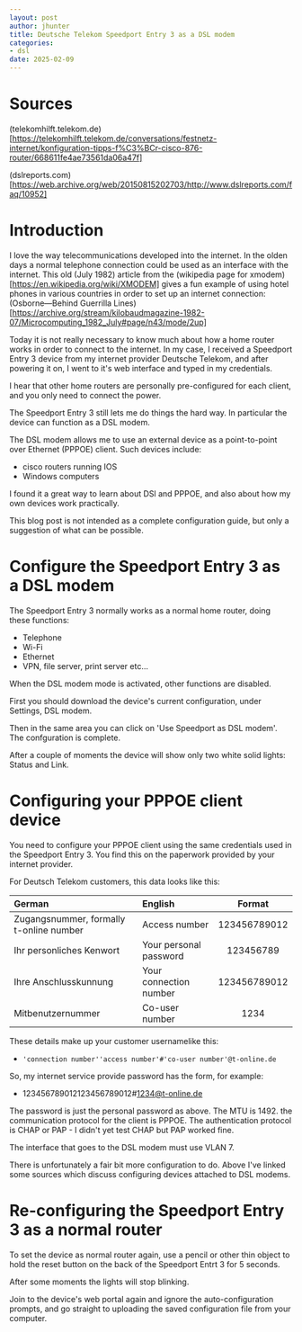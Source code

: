 ```yaml
---
layout: post
author: jhunter
title: Deutsche Telekom Speedport Entry 3 as a DSL modem
categories:
- dsl
date: 2025-02-09
---
```


# Sources
(telekomhilft.telekom.de)[https://telekomhilft.telekom.de/conversations/festnetz-internet/konfiguration-tipps-f%C3%BCr-cisco-876-router/668611fe4ae73561da06a47f]

(dslreports.com)[https://web.archive.org/web/20150815202703/http://www.dslreports.com/faq/10952]

# Introduction
I love the way telecommunications developed into the internet. In the olden days a normal telephone connection could be used as an interface with the internet. This old (July 1982) article from the (wikipedia page for xmodem)[https://en.wikipedia.org/wiki/XMODEM] gives a fun example of using hotel phones in various countries in order to set up an internet connection: (Osborne—Behind Guerrilla Lines)[https://archive.org/stream/kilobaudmagazine-1982-07/Microcomputing_1982_July#page/n43/mode/2up]

Today it is not really necessary to know much about how a home router works in order to connect to the internet. In my case, I received a Speedport Entry 3 device from my internet provider Deutsche Telekom, and after powering it on, I went to it's web interface and typed in my credentials.

I hear that other home routers are personally pre-configured for each client, and you only need to connect the power.

The Speedport Entry 3 still lets me do things the hard way. In particular the device can function as a DSL modem.

The DSL modem allows me to use an external device as a point-to-point over Ethernet (PPPOE) client. Such devices include:

* cisco routers running IOS
* Windows computers

I found it a great way to learn about DSl and PPPOE, and also about how my own devices work practically.

This blog post is not intended as a complete configuration guide, but only a suggestion of what can be possible.

# Configure the Speedport Entry 3 as a DSL modem
The Speedport Entry 3 normally works as a normal home router, doing these functions:

* Telephone
* Wi-Fi
* Ethernet
* VPN, file server, print server etc...

When the DSL modem mode is activated, other functions are disabled.

First you should download the device's current configuration, under Settings, DSL modem.

Then in the same area you can click on 'Use Speedport as DSL modem'. The confguration is complete.

After a couple of moments the device will show only two white solid lights: Status and Link.

# Configuring your PPPOE client device
You need to configure your PPPOE client using the same credentials used in the Speedport Entry 3. You find this on the paperwork provided by your internet provider.

For Deutsch Telekom customers, this data looks like this:

| German | English | Format |
| :----- | :------ | :----: |
| Zugangsnummer, formally t-online number | Access number | 123456789012 |
| Ihr personliches Kenwort | Your personal password | 123456789 |
| Ihre Anschlusskunnung | Your connection number | 123456789012 |
| Mitbenutzernummer | Co-user number | 1234 |

These details make up your customer usernamelike this:

* `'connection number''access number'#'co-user number'@t-online.de`

So, my internet service provide password has the form, for example:

* 123456789012123456789012#1234@t-online.de

The password is just the personal password as above. The MTU is 1492. the communication protocol for the client is PPPOE. The authentication protocol is CHAP or PAP - I didn't yet test CHAP but PAP worked fine.

The interface that goes to the DSL modem must use VLAN 7.

There is unfortunately a fair bit more configuration to do. Above I've linked some sources which discuss configuring devices attached to DSL modems.

# Re-configuring the Speedport Entry 3 as a normal router
To set the device as normal router again, use a pencil or other thin object to hold the reset button on the back of the Speedport Entrt 3 for 5 seconds.

After some moments the lights will stop blinking.

Join to the device's web portal again and ignore the auto-configuration prompts, and go straight to uploading the saved configuration file from your computer.


